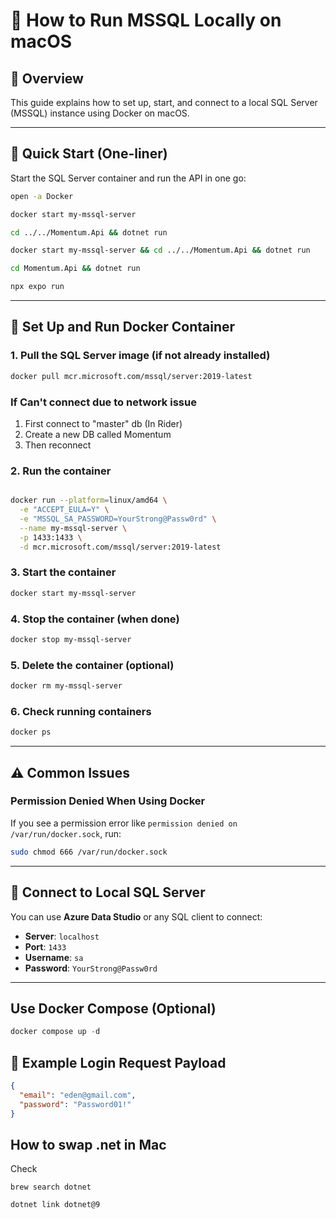 # 🐘 How to Run MSSQL Locally on macOS

## 📌 Overview

This guide explains how to set up, start, and connect to a local SQL Server (MSSQL) instance using Docker on macOS.

---

## 🚀 Quick Start (One-liner)

Start the SQL Server container and run the API in one go:

```bash
open -a Docker

docker start my-mssql-server

cd ../../Momentum.Api && dotnet run

docker start my-mssql-server && cd ../../Momentum.Api && dotnet run

cd Momentum.Api && dotnet run

npx expo run 

```

---

## 🐳 Set Up and Run Docker Container

### 1. Pull the SQL Server image (if not already installed)

```bash
docker pull mcr.microsoft.com/mssql/server:2019-latest
```


### If Can't connect due to network issue

1. First connect to "master" db (In Rider)
2. Create a new DB called Momentum
3. Then reconnect

### 2. Run the container

```bash

docker run --platform=linux/amd64 \
  -e "ACCEPT_EULA=Y" \
  -e "MSSQL_SA_PASSWORD=YourStrong@Passw0rd" \
  --name my-mssql-server \
  -p 1433:1433 \
  -d mcr.microsoft.com/mssql/server:2019-latest

```

### 3. Start the container

```bash
docker start my-mssql-server
```

### 4. Stop the container (when done)

```bash
docker stop my-mssql-server
```

### 5. Delete the container (optional)

```bash
docker rm my-mssql-server
```

### 6. Check running containers

```bash
docker ps
```

---

## ⚠️ Common Issues

### Permission Denied When Using Docker

If you see a permission error like `permission denied on /var/run/docker.sock`, run:

```bash
sudo chmod 666 /var/run/docker.sock
```

---

## 🔌 Connect to Local SQL Server

You can use **Azure Data Studio** or any SQL client to connect:

- **Server**: `localhost`
- **Port**: `1433`
- **Username**: `sa`
- **Password**: `YourStrong@Passw0rd`

---



## Use Docker Compose (Optional)
```asm
docker compose up -d
```

## 🔐 Example Login Request Payload

```json
{
  "email": "eden@gmail.com",
  "password": "Password01!"
}
```

## How to swap .net in Mac

Check

```aiignore
brew search dotnet
```

```aiignore
dotnet link dotnet@9

```
